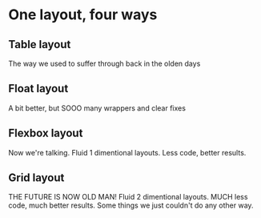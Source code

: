# One layout, four ways

## Table layout
The way we used to suffer through back in the olden days

## Float layout
A bit better, but SOOO many wrappers and clear fixes

## Flexbox layout
Now we're talking. Fluid 1 dimentional layouts. Less code, better results.

## Grid layout
THE FUTURE IS NOW OLD MAN! Fluid 2 dimentional layouts. MUCH less code, much
better results. Some things we just couldn't do any other way.
